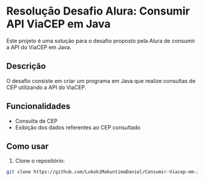# Resolução Desafio Alura: Consumir API ViaCEP em Java

Este projeto é uma solução para o desafio proposto pela Alura de consumir a API do ViaCEP em Java.

## Descrição

O desafio consiste em criar um programa em Java que realize consultas de CEP utilizando a API do ViaCEP.

## Funcionalidades

- Consulta de CEP
- Exibição dos dados referentes ao CEP consultado

## Como usar

1. Clone o repositório:

```bash
git clone https://github.com/LukokiMakuntimaDaniel/Consumir-Viacep-em-Java.git
